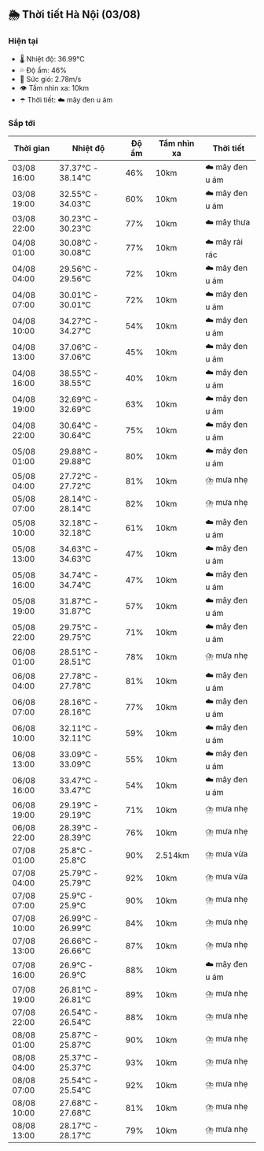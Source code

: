 ## 🌦️ Thời tiết Hà Nội (03/08)

### Hiện tại

- 🌡️ Nhiệt độ: 36.99℃
- 💦 Độ ẩm: 46%
- 💨 Sức gió: 2.78m/s
- 👁️ Tầm nhìn xa: 10km
- ☂️ Thời tiết: ☁️ mây đen u ám

### Sắp tới

| Thời gian | Nhiệt độ | Độ ẩm | Tầm nhìn xa | Thời tiết |
| --- | --- | --- | --- | --- |
| 03/08 16:00 | 37.37℃ - 38.14℃ | 46% | 10km | ☁️ mây đen u ám |
| 03/08 19:00 | 32.55℃ - 34.03℃ | 60% | 10km | ☁️ mây đen u ám |
| 03/08 22:00 | 30.23℃ - 30.23℃ | 77% | 10km | ☁️ mây thưa |
| 04/08 01:00 | 30.08℃ - 30.08℃ | 77% | 10km | ☁️ mây rải rác |
| 04/08 04:00 | 29.56℃ - 29.56℃ | 72% | 10km | ☁️ mây đen u ám |
| 04/08 07:00 | 30.01℃ - 30.01℃ | 72% | 10km | ☁️ mây đen u ám |
| 04/08 10:00 | 34.27℃ - 34.27℃ | 54% | 10km | ☁️ mây đen u ám |
| 04/08 13:00 | 37.06℃ - 37.06℃ | 45% | 10km | ☁️ mây đen u ám |
| 04/08 16:00 | 38.55℃ - 38.55℃ | 40% | 10km | ☁️ mây đen u ám |
| 04/08 19:00 | 32.69℃ - 32.69℃ | 63% | 10km | ☁️ mây đen u ám |
| 04/08 22:00 | 30.64℃ - 30.64℃ | 75% | 10km | ☁️ mây đen u ám |
| 05/08 01:00 | 29.88℃ - 29.88℃ | 80% | 10km | ☁️ mây đen u ám |
| 05/08 04:00 | 27.72℃ - 27.72℃ | 81% | 10km | ⛈️ mưa nhẹ |
| 05/08 07:00 | 28.14℃ - 28.14℃ | 82% | 10km | ⛈️ mưa nhẹ |
| 05/08 10:00 | 32.18℃ - 32.18℃ | 61% | 10km | ☁️ mây đen u ám |
| 05/08 13:00 | 34.63℃ - 34.63℃ | 47% | 10km | ☁️ mây đen u ám |
| 05/08 16:00 | 34.74℃ - 34.74℃ | 47% | 10km | ☁️ mây đen u ám |
| 05/08 19:00 | 31.87℃ - 31.87℃ | 57% | 10km | ☁️ mây đen u ám |
| 05/08 22:00 | 29.75℃ - 29.75℃ | 71% | 10km | ☁️ mây đen u ám |
| 06/08 01:00 | 28.51℃ - 28.51℃ | 78% | 10km | ⛈️ mưa nhẹ |
| 06/08 04:00 | 27.78℃ - 27.78℃ | 81% | 10km | ☁️ mây đen u ám |
| 06/08 07:00 | 28.16℃ - 28.16℃ | 77% | 10km | ☁️ mây đen u ám |
| 06/08 10:00 | 32.11℃ - 32.11℃ | 59% | 10km | ☁️ mây đen u ám |
| 06/08 13:00 | 33.09℃ - 33.09℃ | 55% | 10km | ☁️ mây đen u ám |
| 06/08 16:00 | 33.47℃ - 33.47℃ | 54% | 10km | ☁️ mây đen u ám |
| 06/08 19:00 | 29.19℃ - 29.19℃ | 71% | 10km | ⛈️ mưa nhẹ |
| 06/08 22:00 | 28.39℃ - 28.39℃ | 76% | 10km | ⛈️ mưa nhẹ |
| 07/08 01:00 | 25.8℃ - 25.8℃ | 90% | 2.514km | ⛈️ mưa vừa |
| 07/08 04:00 | 25.79℃ - 25.79℃ | 92% | 10km | ⛈️ mưa vừa |
| 07/08 07:00 | 25.9℃ - 25.9℃ | 90% | 10km | ⛈️ mưa nhẹ |
| 07/08 10:00 | 26.99℃ - 26.99℃ | 84% | 10km | ⛈️ mưa nhẹ |
| 07/08 13:00 | 26.66℃ - 26.66℃ | 87% | 10km | ⛈️ mưa nhẹ |
| 07/08 16:00 | 26.9℃ - 26.9℃ | 88% | 10km | ☁️ mây đen u ám |
| 07/08 19:00 | 26.81℃ - 26.81℃ | 89% | 10km | ⛈️ mưa nhẹ |
| 07/08 22:00 | 26.54℃ - 26.54℃ | 88% | 10km | ⛈️ mưa nhẹ |
| 08/08 01:00 | 25.87℃ - 25.87℃ | 90% | 10km | ⛈️ mưa nhẹ |
| 08/08 04:00 | 25.37℃ - 25.37℃ | 93% | 10km | ⛈️ mưa nhẹ |
| 08/08 07:00 | 25.54℃ - 25.54℃ | 92% | 10km | ⛈️ mưa nhẹ |
| 08/08 10:00 | 27.68℃ - 27.68℃ | 81% | 10km | ⛈️ mưa nhẹ |
| 08/08 13:00 | 28.17℃ - 28.17℃ | 79% | 10km | ⛈️ mưa nhẹ |
